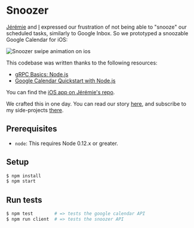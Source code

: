 # Snoozer

[Jérémie](https://github.com/jeremiegirault) and [I](https://www.pitchcard.io/c/B1Ykjbg3) expressed our frustration of not being able to "snooze" our scheduled tasks, similarly to Google Inbox. So we prototyped a snoozable Google Calendar for iOS:

![Snoozer swipe animation on ios](https://s3.amazonaws.com/revue/items/images/001/507/063/original/snoozer.gif?1475601251)

This codebase was written thanks to the following resources:
- [gRPC Basics: Node.js](http://www.grpc.io/docs/tutorials/basic/node.html)
- [Google Calendar Quickstart with Node.js](https://developers.google.com/google-apps/calendar/quickstart/nodejs)

You can find the [iOS app on Jérémie's repo](https://github.com/jeremiegirault/snoozer-client).

We crafted this in one day. You can read our story [here](https://www.getrevue.co/profile/aj-sideprojects/issues/day-10-snooze-your-calendar-events-on-ios-32185), and subscribe to my side-projects [there](https://www.getrevue.co/profile/aj-sideprojects).

## Prerequisites

- `node`: This requires Node 0.12.x or greater.

## Setup

```sh
$ npm install
$ npm start
```

## Run tests

```sh
$ npm test        # => tests the google calendar API
$ npm run client  # => tests the snoozer API
```
